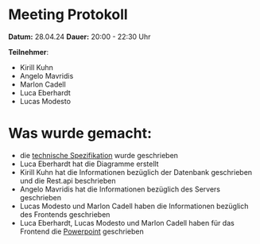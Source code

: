 # Meeting Protokoll 

**Datum:** 28.04.24
**Dauer:** 20:00 - 22:30 Uhr

**Teilnehmer**: 
* Kirill Kuhn
* Angelo Mavridis 
* Marlon Cadell
* Luca Eberhardt
* Lucas Modesto

# Was wurde gemacht:
* die [technische Spezifikation](https://github.com/Softwareprojekt-Vierties/Documentary/blob/main/Softwarespezifikation/technische_Spezifikation.md) wurde geschrieben
* Luca Eberhardt hat die Diagramme erstellt
* Kirill Kuhn hat die Informationen bezüglich der Datenbank geschrieben und die Rest.api beschrieben
* Angelo Mavridis hat die Informationen bezüglich des Servers geschrieben
* Lucas Modesto und Marlon Cadell haben die Informationen bezüglich des Frontends geschrieben
* Luca Eberhardt, Lucas Modesto und Marlon Cadell haben für das Frontend die [Powerpoint](https://github.com/Softwareprojekt-Vierties/Documentary/tree/main/GUI-Mockups) geschrieben
